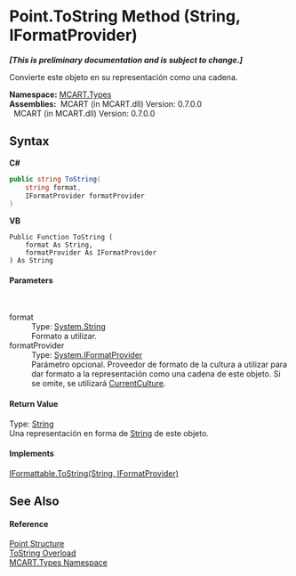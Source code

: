 # Point.ToString Method (String, IFormatProvider)
 _**\[This is preliminary documentation and is subject to change.\]**_

Convierte este objeto en su representación como una cadena.

**Namespace:**&nbsp;<a href="c5168ca1-3831-8d0b-91b8-6ec8e54f9c51">MCART.Types</a><br />**Assemblies:**&nbsp;&nbsp;MCART (in MCART.dll) Version: 0.7.0.0<br />&nbsp;&nbsp;MCART (in MCART.dll) Version: 0.7.0.0<br />

## Syntax

**C#**<br />
``` C#
public string ToString(
	string format,
	IFormatProvider formatProvider
)
```

**VB**<br />
``` VB
Public Function ToString ( 
	format As String,
	formatProvider As IFormatProvider
) As String
```


#### Parameters
&nbsp;<dl><dt>format</dt><dd>Type: <a href="http://msdn2.microsoft.com/es-es/library/s1wwdcbf" target="_blank">System.String</a><br />Formato a utilizar.</dd><dt>formatProvider</dt><dd>Type: <a href="http://msdn2.microsoft.com/es-es/library/efh2ww9y" target="_blank">System.IFormatProvider</a><br />Parámetro opcional. Proveedor de formato de la cultura a utilizar para dar formato a la representación como una cadena de este objeto. Si se omite, se utilizará <a href="http://msdn2.microsoft.com/es-es/library/s2x52wh6" target="_blank">CurrentCulture</a>.</dd></dl>

#### Return Value
Type: <a href="http://msdn2.microsoft.com/es-es/library/s1wwdcbf" target="_blank">String</a><br />Una representación en forma de <a href="http://msdn2.microsoft.com/es-es/library/s1wwdcbf" target="_blank">String</a> de este objeto.

#### Implements
<a href="http://msdn2.microsoft.com/es-es/library/bhf180ey" target="_blank">IFormattable.ToString(String, IFormatProvider)</a><br />

## See Also


#### Reference
<a href="96c52a46-15c7-62ef-5b7a-5371b8695e0d">Point Structure</a><br /><a href="f3fd44e6-132b-26fb-781b-f78358abdba6">ToString Overload</a><br /><a href="c5168ca1-3831-8d0b-91b8-6ec8e54f9c51">MCART.Types Namespace</a><br />